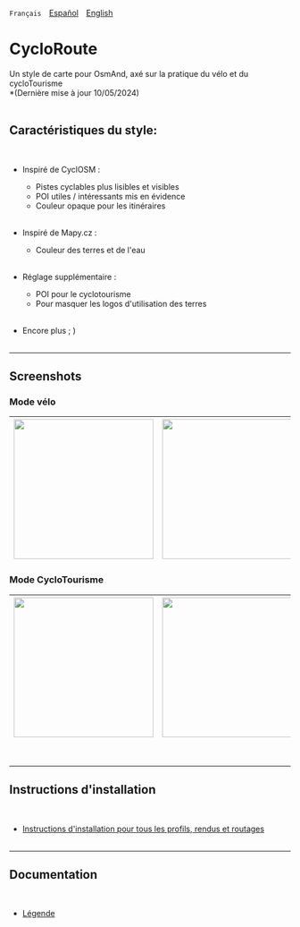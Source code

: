 `Français`&emsp;[Español](README_ES.md)&emsp;[English](README_EN.md)

# CycloRoute

Un style de carte pour OsmAnd, axé sur la pratique du vélo et du cycloTourisme<br>
*(Dernière mise à jour 10/05/2024)<br><br>

## Caractéristiques du style:
<br>

- Inspiré de CyclOSM : 

    - Pistes cyclables plus lisibles et visibles
    - POI utiles / intéressants mis en évidence
    - Couleur opaque pour les itinéraires<br><br>

- Inspiré de Mapy.cz :
    - Couleur des terres et de l'eau<br><br>

- Réglage supplémentaire :
    - POI pour le cyclotourisme
    - Pour masquer les logos d'utilisation des terres<br><br>
- Encore plus ; )
<br><br>

---
## Screenshots<br>
### Mode vélo
| <img src="Screenshots/CycloRoute_Cycling-1.png" width="250" /> | <img src="Screenshots/CycloRoute_Cycling-2.png" width="250" /> | <img src="Screenshots/CycloRoute_Cycling-3.png" width="250" /> |
| :-------------: | :-------------: | :-------------: |

### Mode CycloTourisme
| <img src="Screenshots/CycloRoute_Touring-1.png" width="250" /> | <img src="Screenshots/CycloRoute_Touring-2.png" width="250" /> | <img src="Screenshots/CycloRoute_Touring-3.png" width="250" /> |
| :-------------: | :-------------: | :-------------: |
<br>

---

## Instructions d'installation
<br>

- [Instructions d'installation pour tous les profils, rendus et routages](https://github.com/OsmAnd-Rendering/.github/wiki/%F0%9F%87%AB%F0%9F%87%B7--T%C3%A9l%C3%A9chargement-et-Installation)
<br><br>

---

## Documentation
<br>

- [Légende](https://www.cyclosm.org/legend.html)<br>
